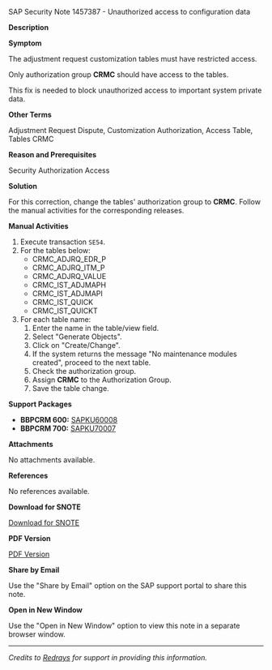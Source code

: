 SAP Security Note 1457387 - Unauthorized access to configuration data

**Description**

**Symptom**

The adjustment request customization tables must have restricted access.

Only authorization group **CRMC** should have access to the tables.

This fix is needed to block unauthorized access to important system private data.

**Other Terms**

Adjustment Request Dispute, Customization Authorization, Access Table, Tables CRMC

**Reason and Prerequisites**

Security Authorization Access

**Solution**

For this correction, change the tables' authorization group to **CRMC**. Follow the manual activities for the corresponding releases.

**Manual Activities**

1. Execute transaction `SE54`.
2. For the tables below:
   - CRMC_ADJRQ_EDR_P
   - CRMC_ADJRQ_ITM_P
   - CRMC_ADJRQ_VALUE
   - CRMC_IST_ADJMAPH
   - CRMC_IST_ADJMAPI
   - CRMC_IST_QUICK
   - CRMC_IST_QUICKT
3. For each table name:
   1. Enter the name in the table/view field.
   2. Select "Generate Objects".
   3. Click on "Create/Change".
   4. If the system returns the message "No maintenance modules created", proceed to the next table.
   5. Check the authorization group.
   6. Assign **CRMC** to the Authorization Group.
   7. Save the table change.

**Support Packages**

- **BBPCRM 600:** [SAPKU60008](https://me.sap.com/supportpackage/SAPKU60008)
- **BBPCRM 700:** [SAPKU70007](https://me.sap.com/supportpackage/SAPKU70007)

**Attachments**

No attachments available.

**References**

No references available.

**Download for SNOTE**

[Download for SNOTE](https://notesdownloads.sap.com/note/0040000008597972017)

**PDF Version**

[PDF Version](https://userapps.support.sap.com/sap/support/sfm/notes/print/0001457387?language=en-US&token=AF3FAA151780EE249CA3ED07EE122DDB)

**Share by Email**

Use the "Share by Email" option on the SAP support portal to share this note.

**Open in New Window**

Use the "Open in New Window" option to view this note in a separate browser window.

---

*Credits to [Redrays](https://redrays.io) for support in providing this information.*